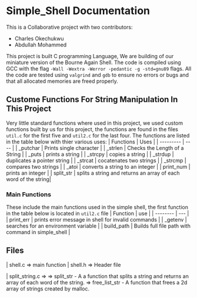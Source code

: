 # Simple_Shell Documentation
This is a Collaborative project with two contributors:
- Charles Okechukwu
- Abdullah Mohammed

This project is built C programming Language,  We are building of our miniature version of the Bourne Again Shell.
The code is compiled using GCC with the flag ```-Wall -Wextra -Werror -pedantic -g -std=gnu89``` flags. All the code are tested using `valgrind` and `gdb` to ensure no errors or bugs and that all allocated memories are freed properly.

## Custome Functions For String Manipulation In This Project
Very little standard functions where used in this project, we used custom functions built by us for this project, the functions are found in the files `util.c` for the first five and `util2.c` for the last four. The functions are listed in the table below with thier various uses:
| Functions | Uses |
| --------- | ---- |
| _putchar | Prints single character |
| _strlen | Checks the Length of a String |
| _puts | prints a string |
| _strcpy | copies a string |
| _strdup | duplicates a pointer string |
| _strcat | cocatenates two strings |
| _strcmp | compares two strings |
| _atoi | converts a string to an integer |
| print_num | prints an integer |
| split_str | splits a string and returns an array of each word of the string|

### Main Functions

These include the main functions used in the simple shell, the first function in the table below is located in `util2.c` file
| Function | use |
| -------- | --- |
| print_err | prints error message in shell for invalid commands |
| _getenv | searches for an environment variable |
| build_path | Builds full file path with command in simple_shell |

## Files
| shell.c => main function
| shell.h => Header file

| split_string.c =>
    => split_str - A a function that splits a string and returns an array of each word of the string.
    => free_list_str -  A function that frees a 2d array of strings created by malloc.
    
